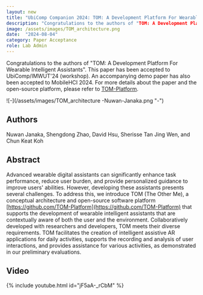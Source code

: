 ```yaml
---
layout: new
title: "UbiComp Companion 2024: TOM: A Development Platform For Wearable Intelligent Assistants"
description: "Congratulations to the authors of "TOM: A Development Platform For Wearable Intelligent Assistants"."
image: /assets/images/TOM_architecture.png
date:  "2024-08-04"
category: Paper Acceptance
role: Lab Admin
---
```


Congratulations to the authors of "TOM: A Development Platform For Wearable Intelligent Assistants". This paper has been accepted to UbiComp/IMWUT'24 (workshop). An accompanying demo paper has also been accepted to MobileHCI 2024. For more details about the paper and the open-source platform, please refer to [TOM-Platform](https://github.com/TOM-Platform).

![-](/assets/images/TOM_architecture -Nuwan-Janaka.png "-")


## Authors

Nuwan Janaka, Shengdong Zhao, David Hsu, Sherisse Tan Jing Wen, and Chun Keat Koh


## Abstract

Advanced wearable digital assistants can significantly enhance task performance, reduce user burden, and provide personalized guidance to improve users' abilities. However, developing these assistants presents several challenges. To address this, we introduce TOM (The Other Me), a conceptual architecture and open-source software platform [https://github.com/TOM-Platform](https://github.com/TOM-Platform) that supports the development of wearable intelligent assistants that are contextually aware of both the user and the environment. Collaboratively developed with researchers and developers, TOM meets their diverse requirements. TOM facilitates the creation of intelligent assistive AR applications for daily activities, supports the recording and analysis of user interactions, and provides assistance for various activities, as demonstrated in our preliminary evaluations.


## Video 
{% include youtube.html id="jF5aA-_rCbM" %}
